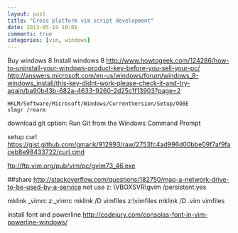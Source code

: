 ```yaml
---
layout: post
title: "Cross platform vim script development"
date: 2013-05-19 10:01
comments: true
categories: [vim, windows]
---
```


Buy windows 8
Install windows 8
http://www.howtogeek.com/124286/how-to-uninstall-your-windows-product-key-before-you-sell-your-pc/
http://answers.microsoft.com/en-us/windows/forum/windows_8-windows_install/this-key-didnt-work-please-check-it-and-try-again/ba90b43b-682a-4633-9260-2d25c1f13903?page=2
```
HKLM/Software/Microsoft/Windows/CurrentVersion/Setup/OOBE
slmgr /rearm
```
download git
option: Run Git from the Windows Command Prompt

setup curl
https://gist.github.com/gmarik/912993/raw/2753fc4ad996d00bbe09f7af9faceb8e98433722/curl.cmd

ftp://ftp.vim.org/pub/vim/pc/gvim73_46.exe

##share
http://stackoverflow.com/questions/182750/map-a-network-drive-to-be-used-by-a-service
net use z:  \\VBOXSVR\gvim /persistent:yes

mklink _vimrc z:\_vimrc
mklink /D vimfiles z:\vimfiles
mklink /D .vim vimfiles

install font and powerline
http://codejury.com/consolas-font-in-vim-powerline-windows/


